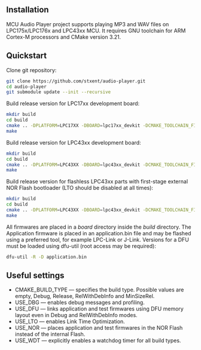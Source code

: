Installation
------------

MCU Audio Player project supports playing MP3 and WAV files on LPC175x/LPC176x and LPC43xx MCU. It requires GNU toolchain for ARM Cortex-M processors and CMake version 3.21.

Quickstart
----------

Clone git repository:

```sh
git clone https://github.com/stxent/audio-player.git
cd audio-player
git submodule update --init --recursive
```

Build release version for LPC17xx development board:

```sh
mkdir build
cd build
cmake .. -DPLATFORM=LPC17XX -DBOARD=lpc17xx_devkit -DCMAKE_TOOLCHAIN_FILE=libs/xcore/toolchains/cortex-m3.cmake -DCMAKE_BUILD_TYPE=Release -DENABLE_MP3=ON -DUSE_DFU=ON -DUSE_LTO=OFF -DUSE_WDT=ON
make
```

Build release version for LPC43xx development board:

```sh
mkdir build
cd build
cmake .. -DPLATFORM=LPC43XX -DBOARD=lpc43xx_devkit -DCMAKE_TOOLCHAIN_FILE=libs/xcore/toolchains/cortex-m4.cmake -DCMAKE_BUILD_TYPE=Release -DENABLE_MP3=ON -DUSE_DFU=ON -DUSE_LTO=OFF -DUSE_WDT=ON
make
```

Build release version for flashless LPC43xx parts with first-stage external
NOR Flash bootloader (LTO should be disabled at all times):

```sh
mkdir build
cd build
cmake .. -DPLATFORM=LPC43XX -DBOARD=lpc43xx_devkit -DCMAKE_TOOLCHAIN_FILE=libs/xcore/toolchains/cortex-m4.cmake -DCMAKE_BUILD_TYPE=Release -DENABLE_MP3=ON -DUSE_DFU=ON -DUSE_LTO=OFF -DUSE_NOR=ON -DUSE_WDT=ON
make
```

All firmwares are placed in a *board* directory inside the *build* directory. The Application firmware is placed in an application.bin file and may be flashed using a preferred tool, for example LPC-Link or J-Link. Versions for a DFU must be loaded using dfu-util (root access may be required):

```sh
dfu-util -R -D application.bin
```

Useful settings
---------------

* CMAKE_BUILD_TYPE — specifies the build type. Possible values are empty, Debug, Release, RelWithDebInfo and MinSizeRel.
* USE_DBG — enables debug messages and profiling.
* USE_DFU — links application and test firmwares using DFU memory layout even in Debug and RelWithDebInfo modes.
* USE_LTO — enables Link Time Optimization.
* USE_NOR — places application and test firmwares in the NOR Flash instead of the internal Flash.
* USE_WDT — explicitly enables a watchdog timer for all build types.
